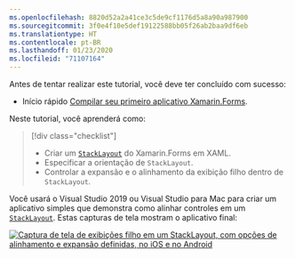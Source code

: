 ```yaml
---
ms.openlocfilehash: 8820d52a2a41ce3c5de9cf1176d5a8a90a987900
ms.sourcegitcommit: 3f0e4f10e5def19122588bb05f26ab2baa9df6eb
ms.translationtype: HT
ms.contentlocale: pt-BR
ms.lasthandoff: 01/23/2020
ms.locfileid: "71107164"
---
```

Antes de tentar realizar este tutorial, você deve ter concluído com sucesso:

- Início rápido [Compilar seu primeiro aplicativo Xamarin.Forms](~/get-started/first-app/index.md).

Neste tutorial, você aprenderá como:

> [!div class="checklist"]
>
> - Criar um [`StackLayout`](xref:Xamarin.Forms.StackLayout) do Xamarin.Forms em XAML.
> - Especificar a orientação de `StackLayout`.
> - Controlar a expansão e o alinhamento da exibição filho dentro de `StackLayout`.

Você usará o Visual Studio 2019 ou Visual Studio para Mac para criar um aplicativo simples que demonstra como alinhar controles em um [`StackLayout`](xref:Xamarin.Forms.StackLayout). Estas capturas de tela mostram o aplicativo final:

[![Captura de tela de exibições filho em um StackLayout, com opções de alinhamento e expansão definidas, no iOS e no Android](../images/alignment-expansion-reduced.png "StackLayout contendo instâncias de rótulo, com alinhamento e expansão definidos")](../images/alignment-expansion-large.png#lightbox "StackLayout contendo instâncias de rótulo, com alinhamento e expansão definidos")
